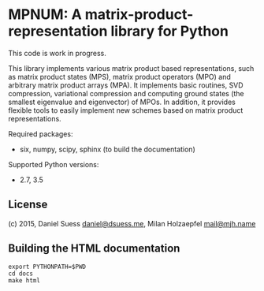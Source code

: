 MPNUM: A matrix-product-representation library for Python
=========================================================

This code is work in progress.

This library implements various matrix product based representations,
such as matrix product states (MPS), matrix product operators (MPO)
and arbitrary matrix product arrays (MPA).  It implements basic
routines, SVD compression, variational compression and computing
ground states (the smallest eigenvalue and eigenvector) of MPOs.  In
addition, it provides flexible tools to easily implement new schemes
based on matrix product representations.

Required packages:

* six, numpy, scipy, sphinx (to build the documentation)

Supported Python versions:

* 2.7, 3.5


## License

(c) 2015, Daniel Suess <daniel@dsuess.me>, Milan Holzaepfel <mail@mjh.name>


## Building the HTML documentation

    export PYTHONPATH=$PWD
    cd docs
    make html
